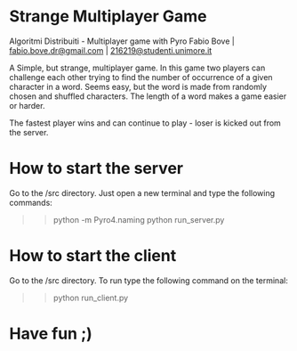 # Strange Multiplayer Game
Algoritmi Distribuiti - Multiplayer game with Pyro
Fabio Bove | fabio.bove.dr@gmail.com | 216219@studenti.unimore.it

A Simple, but strange, multiplayer game.
In this game two players can challenge each other trying to find the number of occurrence of a given character in a word.
Seems easy, but the word is made from randomly chosen and shuffled characters. The length of a word makes a game easier or harder.

The fastest player wins and can continue to play - loser is kicked out from the server.

# How to start the server
Go to the /src directory.
Just open a new terminal and type the following commands: 
>> python -m Pyro4.naming
>> python run_server.py

# How to start the client
Go to the /src directory. 
To run type the following command on the terminal: 
>> python run_client.py

# Have fun ;)